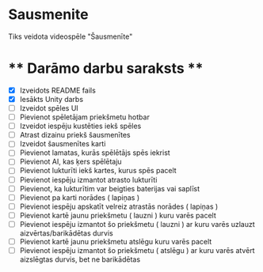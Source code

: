 # Sausmenite
Tiks veidota videospēle "Šausmenīte" 

# ** Darāmo darbu saraksts ** 
- [x] Izveidots README fails
- [x] Iesākts Unity darbs
- [ ] Izveidot spēles UI
- [ ] Pievienot spēletājam priekšmetu hotbar
- [ ] Izveidot iespēju kustēties iekš spēles
- [ ] Atrast dizainu priekš šausmenītes
- [ ] Izveidot šausmenītes karti
- [ ] Pievienot lamatas, kurās spēlētājs spēs iekrist
- [ ] Pievienot AI, kas ķers spēlētaju
- [ ] Pievienot lukturīti iekš kartes, kurus spēs pacelt
- [ ] Pievienot iespēju izmantot atrasto lukturīti
- [ ] Pievienot, ka lukturītim var beigties baterijas vai saplīst
- [ ] Pievienot pa karti norādes ( lapiņas )
- [ ] Pievienot iespēju apskatīt velreiz atrastās norādes ( lapiņas )
- [ ] Pievienot kartē jaunu priekšmetu ( lauzni ) kuru varēs pacelt
- [ ] Pievienot iespēju izmantot šo priekšmetu ( lauzni ) ar kuru varēs uzlauzt aizvērtas/barikādētas durvis
- [ ] Pievienot kartē jaunu priekšmetu atslēgu kuru varēs pacelt
- [ ] Pievienot iespēju izmantot šo priekšmetu ( atslēgu ) ar kuru varēs atvērt aizslēgtas durvis, bet ne barikādētas
